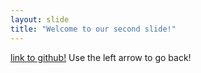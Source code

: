 ```yaml
---
layout: slide
title: "Welcome to our second slide!"
---
```

[link to github!](https://github.com)
Use the left arrow to go back!

